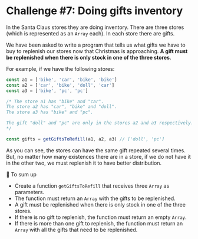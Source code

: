 # Challenge #7: Doing gifts inventory

In the Santa Claus stores they are doing inventory. There are three stores (which is represented as an `Array` each). In each store there are gifts.

We have been asked to write a program that tells us what gifts we have to buy to replenish our stores now that Christmas is approaching. **A gift must be replenished when there is only stock in one of the three stores**.

For example, if we have the following stores:

```js
const a1 = ['bike', 'car', 'bike', 'bike']
const a2 = ['car', 'bike', 'doll', 'car']
const a3 = ['bike', 'pc', 'pc']

/* The store a1 has "bike" and "car".
The store a2 has "car", "bike" and "doll".
The store a3 has "bike" and "pc".

The gift "doll" and "pc" are only in the stores a2 and a3 respectively.
*/

const gifts = getGiftsToRefill(a1, a2, a3) // ['doll', 'pc']
```

As you can see, the stores can have the same gift repeated several times. But, no matter how many existences there are in a store, if we do not have it in the other two, we must replenish it to have better distribution.

📝 To sum up

- Create a function `getGiftsToRefill` that receives three `Array` as parameters.
- The function must return an `Array` with the gifts to be replenished.
- A gift must be replenished when there is only stock in one of the three stores.
- If there is no gift to replenish, the function must return an empty `Array`.
- If there is more than one gift to replenish, the function must return an `Array` with all the gifts that need to be replenished.
